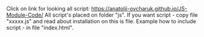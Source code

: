 Click on link for looking all script: https://anatolii-ovcharuk.github.io/JS-Module-Code/
All script's placed on folder "js".
If you want script - copy file "xxxxx.js" and read about installation on this is file.
Example how to include script - in file "index.html".
